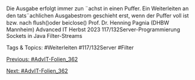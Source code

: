 Die Ausgabe erfolgt immer zun ¨achst in einen Puﬀer. Ein Weiterleiten an den
tats¨achlichen Ausgabestrom geschieht erst, wenn der Puﬀer voll ist bzw. nach
ﬂush()oder beiclose()
Prof. Dr. Henning Pagnia (DHBW Mannheim) Advanced IT Herbst 2023 117/132Server-Programmierung Sockets in Java
Filter-Streams

   Tags & Topics:
   #Weiterleiten
   #117/132Server
   #Filter

[Previous: #AdvIT-Folien_362](AdvIT-Folien_362.md)

[Next: #AdvIT-Folien_362](AdvIT-Folien_362.md)